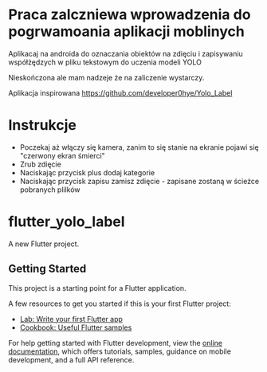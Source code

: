 # Praca zalczniewa wprowadzenia do pogrwamoania aplikacji moblinych

Aplikacaj na androida do oznaczania obiektów na zdięciu i zapisywaniu współżędzych w pliku tekstowym do uczenia modeli YOLO

Nieskończona ale mam nadzeje że na zaliczenie wystarczy.

Aplikacja inspirowana https://github.com/developer0hye/Yolo_Label

# Instrukcje
* Poczekaj aż włączy się kamera, zanim to się stanie na ekranie pojawi się "czerwony ekran śmierci"
* Zrub zdięcie
* Naciskając przycisk plus dodaj kategorie
* Naciskając przycisk zapisu zamisz zdięcie - zapisane zostaną w ścieżce pobranych plilków







# flutter_yolo_label

A new Flutter project.

## Getting Started

This project is a starting point for a Flutter application.

A few resources to get you started if this is your first Flutter project:

- [Lab: Write your first Flutter app](https://docs.flutter.dev/get-started/codelab)
- [Cookbook: Useful Flutter samples](https://docs.flutter.dev/cookbook)

For help getting started with Flutter development, view the
[online documentation](https://docs.flutter.dev/), which offers tutorials,
samples, guidance on mobile development, and a full API reference.
